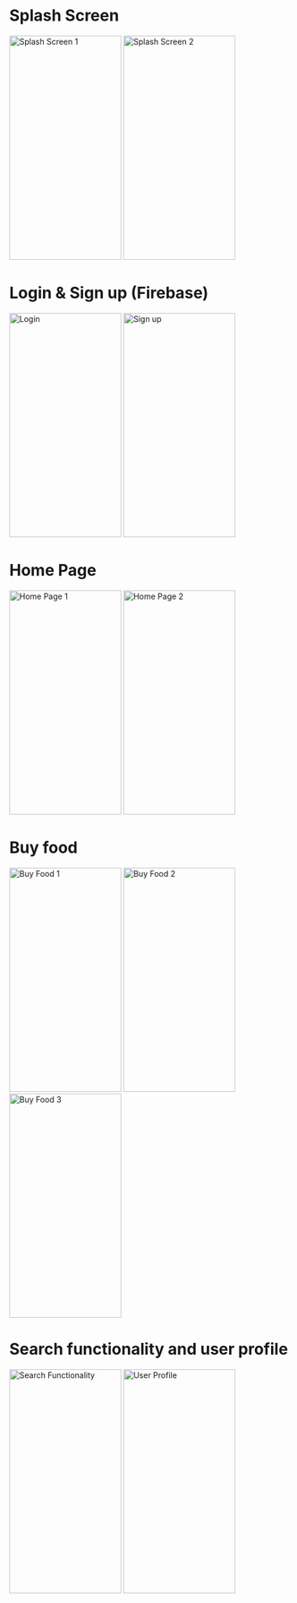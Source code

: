 # Splash Screen

<div>
    <img src="https://github.com/AshutoshSahu913/Waves_of_Food/assets/99418524/9375bd27-0cc6-4464-9e0c-3ccfe3ebf76d" alt="Splash Screen 1" width="200" height="400">
    <img src="https://github.com/AshutoshSahu913/Waves_of_Food/assets/99418524/f0981aba-61f6-4c31-9624-3906f17f588e" alt="Splash Screen 2" width="200" height="400">
</div>

# Login & Sign up (Firebase)

<div>
    <img src="https://github.com/AshutoshSahu913/Waves_of_Food/assets/99418524/03c6162c-7e74-406a-82ff-4a120714932a" alt="Login" width="200" height="400">
    <img src="https://github.com/AshutoshSahu913/Waves_of_Food/assets/99418524/06839da2-2521-4493-b620-43954886bdc8" alt="Sign up" width="200" height="400">
</div>

# Home Page

<div>
    <img src="https://github.com/AshutoshSahu913/Waves_of_Food/assets/99418524/008aa334-b2f0-4c0f-bbf9-d08c7d9904af" alt="Home Page 1" width="200" height="400">
    <img src="https://github.com/AshutoshSahu913/Waves_of_Food/assets/99418524/8a10cb65-6909-4d65-9d49-9702cdb3198a" alt="Home Page 2" width="200" height="400">
</div>

# Buy food

<div>
    <img src="https://github.com/AshutoshSahu913/Waves_of_Food/assets/99418524/69b466ec-792c-4bb1-8393-6e9ffbe79e5c" alt="Buy Food 1" width="200" height="400">
    <img src="https://github.com/AshutoshSahu913/Waves_of_Food/assets/99418524/a41961db-c2dc-41d8-8517-78b36ec182d7" alt="Buy Food 2" width="200" height="400">
    <img src="https://github.com/AshutoshSahu913/Waves_of_Food/assets/99418524/dae527c4-8771-4c20-93a2-949a59659b67" alt="Buy Food 3" width="200" height="400">
</div>

# Search functionality and user profile

<div>
    <img src="https://github.com/AshutoshSahu913/Waves_of_Food/assets/99418524/5b72f83b-7b25-42ee-81b8-8ae84f0686aa" alt="Search Functionality" width="200" height="400">
    <img src="https://github.com/AshutoshSahu913/Waves_of_Food/assets/99418524/7427275e-540c-4a80-aee9-a07c998db935" alt="User Profile" width="200" height="400">
</div>
